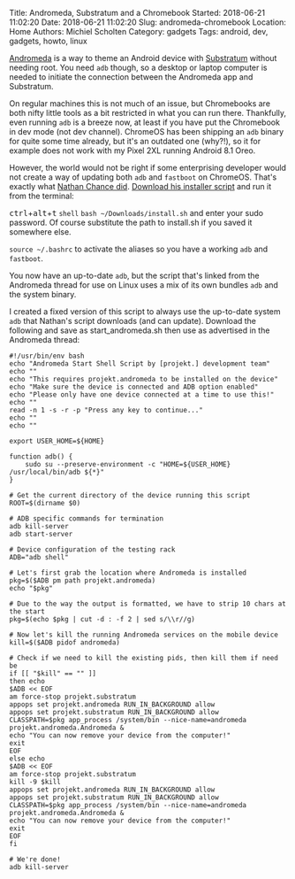 Title: Andromeda, Substratum and a Chromebook
Started: 2018-06-21 11:02:20
Date: 2018-06-21 11:02:20
Slug: andromeda-chromebook
Location: Home
Authors: Michiel Scholten
Category: gadgets
Tags: android, dev, gadgets, howto, linux

[Andromeda](https://forum.xda-developers.com/apps/substratum/andromeda-desktop-clients-release-notes-t3668682) is a way to theme an Android device with [Substratum](https://play.google.com/store/apps/details?id=projekt.substratum) without needing root. You need `adb` though, so a desktop or laptop computer is needed to initiate the connection between the Andromeda app and Substratum.

On regular machines this is not much of an issue, but Chromebooks are both nifty little tools as a bit restricted in what you can run there. Thankfully, even running `adb` is a breeze now, at least if you have put the Chromebook in dev mode (not dev channel). ChromeOS has been shipping an `adb` binary for quite some time already, but it's an outdated one (why?!), so it for example does not work with my Pixel 2XL running Android 8.1 Oreo.

However, the world would not be right if some enterprising developer would not create a way of updating both `adb` and `fastboot` on ChromeOS. That's exactly what [Nathan Chance did](https://forum.xda-developers.com/hardware-hacking/chromebooks/guide-setting-adb-fastboot-x8664-t3806428). [Download his installer script](https://raw.githubusercontent.com/nathanchance/chromeos-adb-fastboot/master/install.sh) and run it from the terminal:

<kbd>ctrl</kbd>+<kbd>alt</kbd>+<kbd>t</kbd> `shell` `bash ~/Downloads/install.sh` and enter your sudo password. Of course substitute the path to install.sh if you saved it somewhere else.

`source ~/.bashrc` to activate the aliases so you have a working `adb` and `fastboot`.

You now have an up-to-date `adb`, but the script that's linked from the Andromeda thread for use on Linux uses a mix of its own bundles `adb` and the system binary.

I created a fixed version of this script to always use the up-to-date system `adb` that Nathan's script downloads (and can update). Download the following and save as start_andromeda.sh then use as advertised in the Andromeda thread:

    #!/usr/bin/env bash
    echo "Andromeda Start Shell Script by [projekt.] development team"
    echo ""
    echo "This requires projekt.andromeda to be installed on the device"
    echo "Make sure the device is connected and ADB option enabled"
    echo "Please only have one device connected at a time to use this!"
    echo ""
    read -n 1 -s -r -p "Press any key to continue..."
    echo ""
    echo ""

    export USER_HOME=${HOME}

    function adb() {
        sudo su --preserve-environment -c "HOME=${USER_HOME} /usr/local/bin/adb ${*}"
    }

    # Get the current directory of the device running this script 
    ROOT=$(dirname $0)

    # ADB specific commands for termination
    adb kill-server
    adb start-server

    # Device configuration of the testing rack
    ADB="adb shell"

    # Let's first grab the location where Andromeda is installed
    pkg=$($ADB pm path projekt.andromeda)
    echo "$pkg"

    # Due to the way the output is formatted, we have to strip 10 chars at the start
    pkg=$(echo $pkg | cut -d : -f 2 | sed s/\\r//g)

    # Now let's kill the running Andromeda services on the mobile device
    kill=$($ADB pidof andromeda)

    # Check if we need to kill the existing pids, then kill them if need be
    if [[ "$kill" == "" ]]
    then echo
    $ADB << EOF
    am force-stop projekt.substratum
    appops set projekt.andromeda RUN_IN_BACKGROUND allow
    appops set projekt.substratum RUN_IN_BACKGROUND allow
    CLASSPATH=$pkg app_process /system/bin --nice-name=andromeda projekt.andromeda.Andromeda &
    echo "You can now remove your device from the computer!"
    exit
    EOF
    else echo
    $ADB << EOF
    am force-stop projekt.substratum
    kill -9 $kill
    appops set projekt.andromeda RUN_IN_BACKGROUND allow
    appops set projekt.substratum RUN_IN_BACKGROUND allow
    CLASSPATH=$pkg app_process /system/bin --nice-name=andromeda projekt.andromeda.Andromeda &
    echo "You can now remove your device from the computer!"
    exit
    EOF
    fi

    # We're done!
    adb kill-server
